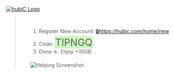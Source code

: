 <a title="https://hubic.com/home/new/" href="https://hubic.com/home/new/?referral=TIPNGQ" target="_blank"><img src="https://icompile.eladkarako.com/_uploads/2016/05/icompile.eladkarako.com_hubic_logo.png" alt="hubiC Logo"/></a>

<!--more-->

<blockquote box-like style="padding-left:40px; padding-right:10px; padding-top:15px;">
<ol>
<li>Register New Account: <a style="color:auto !important; text-decoration:underline !important;" title="https://hubic.com/home/new/" href="https://hubic.com/home/new/?referral=TIPNGQ" target="_blank">&#x1f512;https://hubic.com/home/new</a></li>
<li>Code: <span spellcheck="false" contentEditable="true" style="background:none rgba(183,245,165,.7); font-size:20pt; border:1px dashed rgba(183,245,165,.6);">TIPNGQ</span>.</li>
<li>Done &#9749;. <em>Enjoy +10GB.</em></li>
</ol>

<img src="https://icompile.eladkarako.com/_uploads/2016/05/icompile.eladkarako.com_hubic_cupon_code_placement-1.gif" alt="Helping Screenshot"/>
</blockquote>
